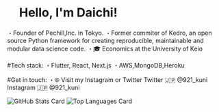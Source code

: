 # 　Hello, I'm Daichi!
・Founder of Pechill,Inc. in Tokyo.
・Former commiter of Kedro, an open source Python framework for creating reproducible, maintainable and modular data science code.
・🎓 Economics at the University of Keio

#Tech stack:
・Flutter, React, Next.js
・AWS,MongoDB,Heroku


#Get in touch:
・🌐 Visit my Instagram or Twitter
  Twitter 🇯🇵 @921_kuni
  Instagram 🇯🇵 @921_kuni

![GitHub Stats Card](https://github-readme-stats.vercel.app/api?username=daichi-kunii&theme=onedark)
![Top Languages Card](https://github-readme-stats.vercel.app/api/top-langs/?username=daichi-kunii&theme=onedark)
